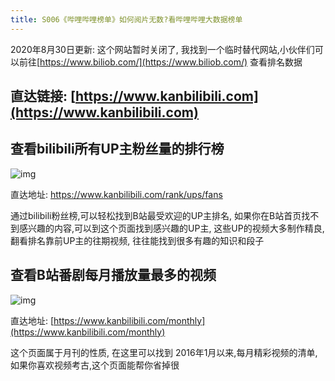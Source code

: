 ```yaml
---
title: S006《哔哩哔哩榜单》如何阅片无数?看哔哩哔哩大数据榜单
---
```


2020年8月30日更新: 这个网站暂时关闭了, 我找到一个临时替代网站,小伙伴们可以前往[https://www.biliob.com/](https://www.biliob.com/) 查看排名数据



## 直达链接: [https://www.kanbilibili.com](https://www.kanbilibili.com)


## 查看bilibili所有UP主粉丝量的排行榜



![img](https://www.v2fy.com/asset/0i/OnlineToolsBook/OnlineToolsBookMD/S006_kanbilibili.assets/up.png)



直达地址: https://www.kanbilibili.com/rank/ups/fans

通过bilibili粉丝榜,可以轻松找到B站最受欢迎的UP主排名, 如果你在B站首页找不到感兴趣的内容,可以到这个页面找到感兴趣的UP主, 这些UP的视频大多制作精良, 翻看排名靠前UP主的往期视频, 往往能找到很多有趣的知识和段子

## 查看B站番剧每月播放量最多的视频





![img](https://www.v2fy.com/asset/0i/OnlineToolsBook/OnlineToolsBookMD/S006_kanbilibili.assets/m.png)

直达地址: [https://www.kanbilibili.com/monthly](https://www.kanbilibili.com/monthly)

这个页面属于月刊的性质, 在这里可以找到 2016年1月以来,每月精彩视频的清单, 如果你喜欢视频考古,这个页面能帮你省掉很
